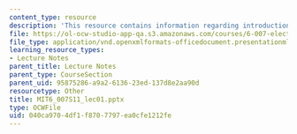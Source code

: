 ```yaml
---
content_type: resource
description: 'This resource contains information regarding introduction: iPhone components.'
file: https://ol-ocw-studio-app-qa.s3.amazonaws.com/courses/6-007-electromagnetic-energy-from-motors-to-lasers-spring-2011/040ca9704df1f8707797ea0cfe1212fe_MIT6_007S11_lec01.pptx
file_type: application/vnd.openxmlformats-officedocument.presentationml.presentation
learning_resource_types:
- Lecture Notes
parent_title: Lecture Notes
parent_type: CourseSection
parent_uid: 95875286-a9a2-6136-23ed-137d8e2aa90d
resourcetype: Other
title: MIT6_007S11_lec01.pptx
type: OCWFile
uid: 040ca970-4df1-f870-7797-ea0cfe1212fe
---
```

